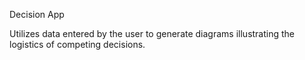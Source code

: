 Decision App

Utilizes data entered by the user to generate diagrams illustrating the logistics of competing decisions.
